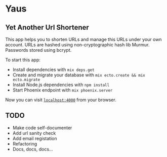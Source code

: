 # Yaus
## Yet Another Url Shortener

This app helps you to shorten URLs and manage this URLs under your own account. URLs are hashed using non-cryptographic hash lib Murmur. Passwords stored using bcrypt.

To start this app:

  * Install dependencies with `mix deps.get`
  * Create and migrate your database with `mix ecto.create && mix ecto.migrate`
  * Install Node.js dependencies with `npm install`
  * Start Phoenix endpoint with `mix phoenix.server`

Now you can visit [`localhost:4000`](http://localhost:4000) from your browser.

## TODO
  * Make code self-documenter
  * Add url sanity check
  * Add email registation
  * Refactoring
  * Docs, docs, docs...
